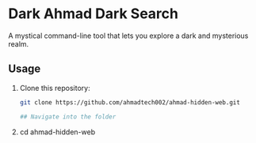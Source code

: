 # Dark Ahmad Dark Search

A mystical command-line tool that lets you explore a dark and mysterious realm.

## Usage

1. Clone this repository:
   ```bash
   git clone https://github.com/ahmadtech002/ahmad-hidden-web.git

   ## Navigate into the folder
2. cd ahmad-hidden-web
